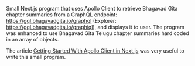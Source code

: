 Small Next.js program that uses Apollo Client to retrieve Bhagavad Gita chapter summaries from a GraphQL endpoint: https://gql.bhagavadgita.io/graphql (Explorer: https://gql.bhagavadgita.io/graphiql), and displays it to user. The program was enhanced to use Bhagavad Gita Telugu chapter summaries hard coded in an array of objects.

The article [Getting Started With Apollo Client in Next.js](https://www.apollographql.com/blog/next-js-getting-started) was very useful to write this small program.
